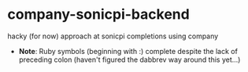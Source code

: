 # company-sonicpi-backend
hacky (for now) approach at sonicpi completions using company



- **Note**: Ruby symbols (beginning with :) complete despite the lack of preceding colon (haven't figured the dabbrev way around this yet...)
